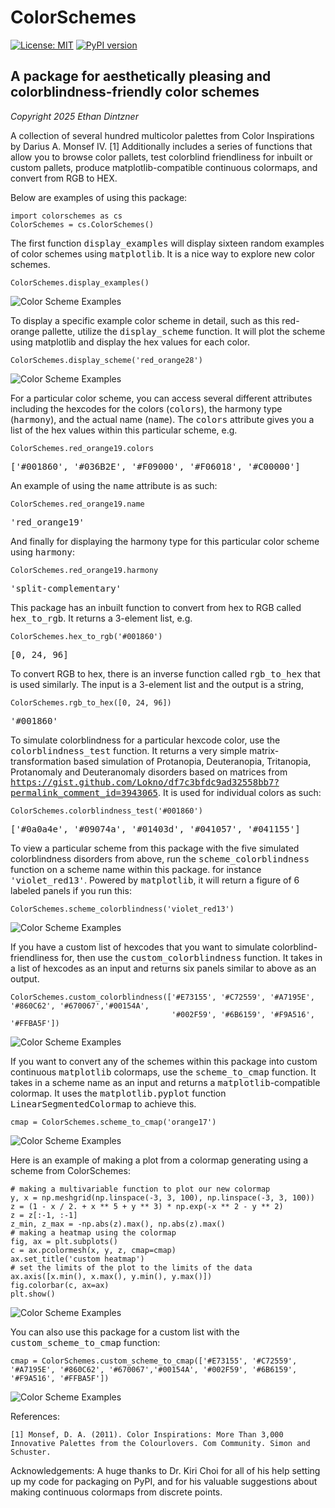 # ColorSchemes

[![License: MIT](https://img.shields.io/badge/License-MIT-yellow.svg)](https://opensource.org/licenses/MIT)
[![PyPI version](https://badge.fury.io/py/colorschemes.svg)](https://badge.fury.io/py/colorschemes)

## A package for aesthetically pleasing and colorblindness-friendly color schemes

<i>Copyright 2025 Ethan Dintzner</i>

A collection of several hundred multicolor palettes from Color Inspirations by Darius A. Monsef IV. [1] 
Additionally includes a series of functions that allow you to browse color pallets, test colorblind friendliness for inbuilt or custom pallets, produce matplotlib-compatible continuous colormaps, and convert from RGB to HEX. 

Below are examples of using this package:

```
import colorschemes as cs
ColorSchemes = cs.ColorSchemes()
```
The first function <tt>display_examples</tt> will display sixteen random examples of color schemes using <tt>matplotlib</tt>. It is a nice way to explore new color schemes.
```
ColorSchemes.display_examples()
```

<img src="/images/display_examples.png" align="center" alt="Color Scheme Examples">

To display a specific example color scheme in detail, such as this red-orange pallette, utilize the <tt>display_scheme</tt> function. It will plot the scheme using matplotlib and display the hex values for each color.
```
ColorSchemes.display_scheme('red_orange28')
```

<img src="/images/display_scheme.png" align="center" alt="Color Scheme Examples">

For a particular color scheme, you can access several different attributes including the hexcodes for the colors (<tt>colors</tt>), the harmony type (<tt>harmony</tt>), and the actual name (<tt>name</tt>). The <tt>colors</tt> attribute gives you a list of the hex values within this particular scheme, e.g.
```
ColorSchemes.red_orange19.colors
```
<tt>['#001860', '#036B2E', '#F09000', '#F06018', '#C00000']</tt>

An example of using the <tt>name</tt> attribute is as such:
```
ColorSchemes.red_orange19.name
```
<tt>'red_orange19'</tt>

And finally for displaying the harmony type for this particular color scheme using <tt>harmony</tt>:
```
ColorSchemes.red_orange19.harmony
```
<tt>'split-complementary'</tt>

This package has an inbuilt function to convert from hex to RGB called <tt>hex_to_rgb</tt>. It returns a 3-element list, e.g.
```
ColorSchemes.hex_to_rgb('#001860')
```
<tt>[0, 24, 96]</tt>

To convert RGB to hex, there is an inverse function called <tt>rgb_to_hex</tt> that is used similarly. The input is a 3-element list and the output is a string,
```
ColorSchemes.rgb_to_hex([0, 24, 96])
```
<tt>'#001860'</tt>

To simulate colorblindness for a particular hexcode color, use the <tt>colorblindness_test</tt> function. It returns a very simple matrix-transformation based simulation of Protanopia, Deuteranopia, Tritanopia, Protanomaly and Deuteranomaly disorders based on matrices from <tt>https://gist.github.com/Lokno/df7c3bfdc9ad32558bb7?permalink_comment_id=3943065</tt>. It is used for individual colors as such:
```
ColorSchemes.colorblindness_test('#001860')
```
<tt>['#0a0a4e', '#09074a', '#01403d', '#041057', '#041155']</tt>

To view a particular scheme from this package with the five simulated colorblindness disorders from above, run the <tt>scheme_colorblindness</tt> function on a scheme name within this package. for instance <tt>'violet_red13'</tt>. Powered by <tt>matplotlib</tt>, it will return a figure of 6 labeled panels if you run this:
```
ColorSchemes.scheme_colorblindness('violet_red13')
```

<img src="/images/scheme_colorblindness.png" align="center" alt="Color Scheme Examples">


If you have a custom list of hexcodes that you want to simulate colorblind-friendliness for, then use the <tt>custom_colorblindness</tt> function. It takes in a list of hexcodes as an input and returns six panels similar to above as an output.
```
ColorSchemes.custom_colorblindness(['#E73155', '#C72559', '#A7195E', '#860C62', '#670067','#00154A',
                                    '#002F59', '#6B6159', '#F9A516', '#FFBA5F'])
```

<img src="/images/custom_colorblindness.png" align="center" alt="Color Scheme Examples">


If you want to convert any of the schemes within this package into custom continuous <tt>matplotlib</tt> colormaps, use the <tt>scheme_to_cmap</tt> function. It takes in a scheme name as an input and returns a <tt>matplotlib</tt>-compatible colormap. It uses the <tt>matplotlib.pyplot</tt> function <tt>LinearSegmentedColormap</tt> to achieve this.
```
cmap = ColorSchemes.scheme_to_cmap('orange17')
```

<img src="/images/scheme_to_cmap.png" align="center" alt="Color Scheme Examples">

Here is an example of making a plot from a colormap generating using a scheme from ColorSchemes:
```
# making a multivariable function to plot our new colormap
y, x = np.meshgrid(np.linspace(-3, 3, 100), np.linspace(-3, 3, 100))
z = (1 - x / 2. + x ** 5 + y ** 3) * np.exp(-x ** 2 - y ** 2)
z = z[:-1, :-1]
z_min, z_max = -np.abs(z).max(), np.abs(z).max()
# making a heatmap using the colormap
fig, ax = plt.subplots()
c = ax.pcolormesh(x, y, z, cmap=cmap)
ax.set_title('custom heatmap')
# set the limits of the plot to the limits of the data
ax.axis([x.min(), x.max(), y.min(), y.max()])
fig.colorbar(c, ax=ax)
plt.show()
```

<img src="/images/custom_heatmap.png" align="center" alt="Color Scheme Examples">


You can also use this package for a custom list with the <tt>custom_scheme_to_cmap</tt> function:
```
cmap = ColorSchemes.custom_scheme_to_cmap(['#E73155', '#C72559', '#A7195E', '#860C62', '#670067','#00154A', '#002F59', '#6B6159', '#F9A516', '#FFBA5F'])
```

<img src="/images/custom_scheme_to_cmap.png" align="center" alt="Color Scheme Examples">

References:
```
[1] Monsef, D. A. (2011). Color Inspirations: More Than 3,000 Innovative Palettes from the Colourlovers. Com Community. Simon and Schuster.
```
Acknowledgements:
A huge thanks to Dr. Kiri Choi for all of his help setting up my code for packaging on PyPI, and for his valuable suggestions about making continuous colormaps from discrete points.
